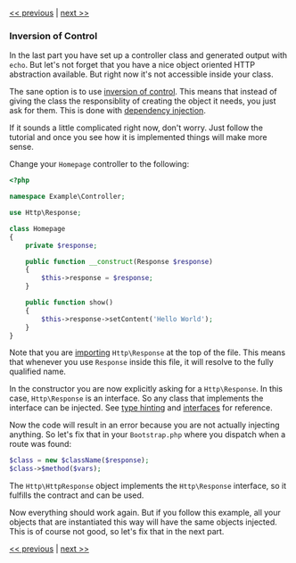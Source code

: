 [<< previous](06-dispatching-to-a-class.md) | [next >>](08-dependency-injector.md)

### Inversion of Control

In the last part you have set up a controller class and generated output with `echo`. But let's not forget that you have a nice object oriented HTTP abstraction available. But right now it's not accessible inside your class.

The sane option is to use [inversion of control](http://en.wikipedia.org/wiki/Inversion_of_control). This means that instead of giving the class the responsiblity of creating the object it needs, you just ask for them. This is done with [dependency injection](http://en.wikipedia.org/wiki/Dependency_injection).

If it sounds a little complicated right now, don't worry. Just follow the tutorial and once you see how it is implemented things will make more sense.

Change your `Homepage` controller to the following:

```php
<?php

namespace Example\Controller;

use Http\Response;

class Homepage
{
    private $response;

    public function __construct(Response $response)
    {
        $this->response = $response;
    }

    public function show()
    {
        $this->response->setContent('Hello World');
    }
}
```

Note that you are [importing](http://php.net/manual/en/language.namespaces.importing.php) `Http\Response` at the top of the file. This means that whenever you use `Response` inside this file, it will resolve to the fully qualified name.

In the constructor you are now explicitly asking for a `Http\Response`. In this case, `Http\Response` is an interface. So any class that implements the interface can be injected. See [type hinting](http://php.net/manual/en/language.oop5.typehinting.php) and [interfaces](http://php.net/manual/en/language.oop5.interfaces.php) for reference.

Now the code will result in an error because you are not actually injecting anything. So let's fix that in your `Bootstrap.php` where you dispatch when a route was found:

```php
$class = new $className($response);
$class->$method($vars);
```

The `Http\HttpResponse` object implements the `Http\Response` interface, so it fulfills the contract and can be used.

Now everything should work again. But if you follow this example, all your objects that are instantiated this way will have the same objects injected. This is of course not good, so let's fix that in the next part.

[<< previous](06-dispatching-to-a-class.md) | [next >>](08-dependency-injector.md)
